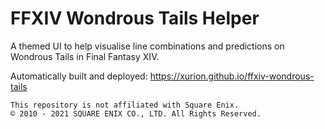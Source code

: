# FFXIV Wondrous Tails Helper

A themed UI to help visualise line combinations and predictions on Wondrous Tails in Final Fantasy XIV.

Automatically built and deployed: https://xurion.github.io/ffxiv-wondrous-tails

```
This repository is not affiliated with Square Enix.
© 2010 - 2021 SQUARE ENIX CO., LTD. All Rights Reserved.
```
